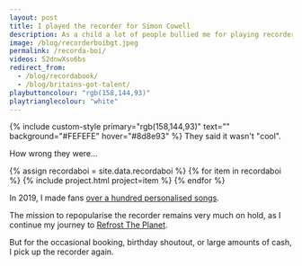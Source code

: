 ```yaml
---
layout: post
title: I played the recorder for Simon Cowell
description: As a child a lot of people bullied me for playing recorder
image: /blog/recorderboibgt.jpeg
permalink: /recorda-boi/
videos: 52dnwXso6bs
redirect_from:
  - /blog/recordabook/
  - /blog/britains-got-talent/
playbuttoncolour: "rgb(158,144,93)"
playtrianglecolour: "white"
---
```

{% include custom-style primary="rgb(158,144,93)" text="" background="#FEFEFE" hover="#8d8e93" %}
They said it wasn't "cool".

How wrong they were…
<div class="posts" markdown="0">
{% assign recordaboi = site.data.recordaboi %}
{% for item in recordaboi %}
    {% include project.html project=item %}
{% endfor %}
</div>

In 2019, I made fans [over a hundred personalised songs](https://www.instagram.com/stories/highlights/18029842834212127/).

The mission to repopularise the recorder remains very much on hold, as I continue my journey to [Refrost The Planet](/refrost).

But for the occasional booking, birthday shoutout, or large amounts of cash, I pick up the recorder again.
